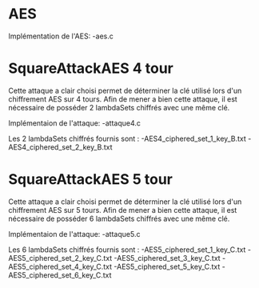 # AES
Implémentation de l'AES:
-aes.c

# SquareAttackAES 4 tour
Cette attaque a clair choisi permet de déterminer la clé utilisé lors d'un chiffrement AES sur 4 tours.
Afin de mener a bien cette attaque, il est nécessaire de posséder 2 lambdaSets chiffrés avec une même clé. 

Implémentaion de l'attaque:
-attaque4.c

Les 2 lambdaSets chiffrés fournis sont :
-AES4_ciphered_set_1_key_B.txt
-AES4_ciphered_set_2_key_B.txt



# SquareAttackAES 5 tour
Cette attaque a clair choisi permet de déterminer la clé utilisé lors d'un chiffrement AES sur 5 tours.
Afin de mener a bien cette attaque, il est nécessaire de posséder 6 lambdaSets chiffrés avec une même clé. 

Implémentaion de l'attaque:
-attaque5.c

Les 6 lambdaSets chiffrés fournis sont :
-AES5_ciphered_set_1_key_C.txt
-AES5_ciphered_set_2_key_C.txt
-AES5_ciphered_set_3_key_C.txt
-AES5_ciphered_set_4_key_C.txt
-AES5_ciphered_set_5_key_C.txt
-AES5_ciphered_set_6_key_C.txt

